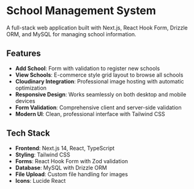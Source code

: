 # School Management System

A full-stack web application built with Next.js, React Hook Form, Drizzle ORM, and MySQL for managing school information.

## Features

- **Add School**: Form with validation to register new schools
- **View Schools**: E-commerce style grid layout to browse all schools
- **Cloudinary Integration**: Professional image hosting with automatic optimization
- **Responsive Design**: Works seamlessly on both desktop and mobile devices
- **Form Validation**: Comprehensive client and server-side validation
- **Modern UI**: Clean, professional interface with Tailwind CSS

## Tech Stack

- **Frontend**: Next.js 14, React, TypeScript
- **Styling**: Tailwind CSS
- **Forms**: React Hook Form with Zod validation
- **Database**: MySQL with Drizzle ORM
- **File Upload**: Custom file handling for images
- **Icons**: Lucide React
